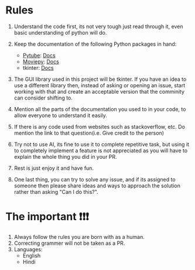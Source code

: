 # Rules
1. Understand the code first, its not very tough just read through it, even basic understanding of python will do.
2. Keep the documentation of the following Python packages in hand:
   
    - [Pytube](pypi.org/project/pytube/): [Docs](pytube.io/en/latest/)
    - [Moviepy](pypi.org/project/moviepy/): [Docs](moviepy.readthedocs.io/en/latest/index.html#)
    - tkinter: [Docs](https://docs.python.org/3/contents.html)
3. The GUI library used in this project will be tkinter. If you have an idea to use a different library then, instead of asking or opening an issue, start working with that and create an acceptable version that the comminity can consider shifting to.
4. Mention all the parts of the documentation you used to in your code, to allow everyone to understand it easily.
5. If there is any code used from websites such as stackoverflow, etc. Do mention the link to that question(i.e. Give credit to the person)
6. Try not to use AI, its fine to use it to complete repetitive task, but using it to completely implement a feature is not appreciated as you will have to explain the whole thing you did in your PR.
7. Rest is just enjoy it and have fun.
8. One last thing, you can try to solve any issue, and if its assigned to someone then please share ideas and ways to approach the solution rather than asking "Can I do this?".

# The important ❗❗❗
1. Always follow the rules you are born with as a human.
2. Correcting grammer will not be taken as a PR.
3. Languages:
      - English
      - Hindi
